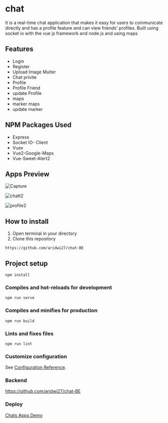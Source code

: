 # chat
It is a real-time chat application that makes it easy for users to communicate directly and has a profile feature and can view friends' profiles. Built using socket io with the vue js framework and node js and using maps


## Features
- Login
- Register
- Upload Image Multer
- Chat privite
- Profile
- Profile Friend
- update Profile
- maps
- marker maps
- update marker


## NPM Packages Used
- Express
- Socket IO- Client
- Vuex
- Vue2-Google-Maps
- Vue-Sweet-Alert2

## Apps Preview

![Capture](https://user-images.githubusercontent.com/44130582/111242956-25c82c00-863b-11eb-9b1e-8f78a57e7f03.PNG)

![chatt2](https://user-images.githubusercontent.com/44130582/111249556-da1b7f80-8646-11eb-96c5-9b3ff97ba590.PNG)

![profile2](https://user-images.githubusercontent.com/44130582/111249397-9a549800-8646-11eb-8e4d-9d64ec376dcc.PNG)


## How to install
1. Open terminal in your directory
2. Clone this repository
```
https://github.com/aridwi27/chat-BE
```

## Project setup
```
npm install
```

### Compiles and hot-reloads for development
```
npm run serve
```

### Compiles and minifies for production
```
npm run build
```

### Lints and fixes files
```
npm run lint
```

### Customize configuration
See [Configuration Reference](https://cli.vuejs.org/config/).

### Backend

https://github.com/aridwi27/chat-BE


### Deploy

[Chats Apps Demo](http://bit.ly/Chat-AppsRealTime)

